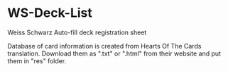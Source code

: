 # WS-Deck-List
Weiss Schwarz Auto-fill deck registration sheet

Database of card information is created from Hearts Of The Cards translation. Download them as ".txt" or ".html" from their website and put them in "res" folder.

